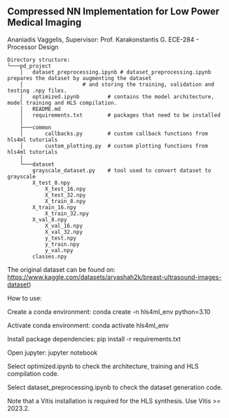 
## Compressed NN Implementation for Low Power Medical Imaging	
Ananiadis Vaggelis, Supervisor: Prof. Karakonstantis G.
ECE-284 - Processor Design	

```
Directory structure:
└───pd_project
    │   dataset_preprocessing.ipynb	# dataset_preprocessing.ipynb prepares the dataset by augmenting the dataset 
    │					# and storing the training, validation and testing .npy files.
    │   optimized.ipynb 		# contains the model architecture, model training and HLS compilation.
    │   README.md					
    │   requirements.txt 		# packages that need to be installed
    │
    ├───common	
    │   	callbacks.py		# custom callback functions from hls4ml tutorials
    │   	custom_plotting.py	# custom plotting functions from hls4ml tutorials
    │
    └───dataset
		grayscale_dataset.py	# tool used to convert dataset to grayscale
		X_test_8.npy	
	        X_test_16.npy
	        X_test_32.npy
	        X_train_8.npy
		X_train_16.npy
	        X_train_32.npy
		X_val_8.npy
	        X_val_16.npy
	        X_val_32.npy
	        y_test.npy
	        y_train.npy
	        y_val.npy
		classes.npy
```		
			
The original dataset can be found on: https://www.kaggle.com/datasets/aryashah2k/breast-ultrasound-images-dataset)

How to use:  

Create a conda environment: conda create -n hls4ml_env python=3.10  

Activate conda environment: conda activate hls4ml_env  

Install package dependencies: pip install -r requirements.txt  

Open jupyter: jupyter notebook

Select optimized.ipynb to check the architecture, training and HLS compilation code.

Select dataset_preprocessing.ipynb to check the dataset generation code.

Note that a Vitis installation is required for the HLS synthesis. Use Vitis >= 2023.2.

